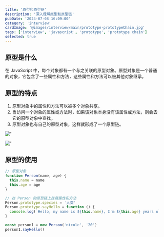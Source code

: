 ```yaml
---
title: '原型和原型链'
description: '深入理解原型和原型链'
pubDate: '2024-07-08 16:09:00'
category: 'interview'
cardImage: '@images/interview/main/prototype-prototypeChain.jpg'
tags: ['interview', 'javascript', 'prototype', 'prototype chain']
selected: true
---
```


## 原型是什么

在 JavaScript 中，每个对象都有一个与之关联的原型对象。原型对象是一个普通的对象，它包含了一些属性和方法，这些属性和方法可以被其他对象继承。

## 原型的特点

1. 原型对象中的属性和方法可以被多个对象共享。
2. 当访问一个对象的属性或方法时，如果该对象本身没有该属性或方法，则会去它的原型对象中查找。
3. 原型对象也有自己的原型对象，这样就形成了一个原型链。

![''](@images//interview/prototype-prototypeChain/image.png)

![''](@images//interview/prototype-prototypeChain/image2.png)

## 原型的使用

```javascript
// 原型对象
function Person(name, age) {
  this.name = name
  this.age = age
}

// 在 Person 的原型链上挂载属性和方法
Person.prototype.species = '人类'
Person.prototype.sayHello = function () {
  console.log(`Hello, my name is ${this.name}, I'm ${this.age} years old.`)
}

const person1 = new Person('nicole', '20')
person1.sayHello()
```
